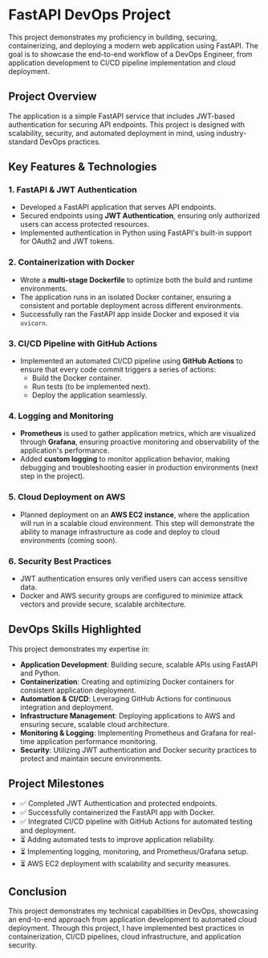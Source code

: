 # FastAPI DevOps Project

This project demonstrates my proficiency in building, securing, containerizing, and deploying a modern web application using FastAPI. The goal is to showcase the end-to-end workflow of a DevOps Engineer, from application development to CI/CD pipeline implementation and cloud deployment. 

## Project Overview

The application is a simple FastAPI service that includes JWT-based authentication for securing API endpoints. This project is designed with scalability, security, and automated deployment in mind, using industry-standard DevOps practices.

## Key Features & Technologies

### 1. **FastAPI & JWT Authentication**
   - Developed a FastAPI application that serves API endpoints.
   - Secured endpoints using **JWT Authentication**, ensuring only authorized users can access protected resources.
   - Implemented authentication in Python using FastAPI's built-in support for OAuth2 and JWT tokens.

### 2. **Containerization with Docker**
   - Wrote a **multi-stage Dockerfile** to optimize both the build and runtime environments.
   - The application runs in an isolated Docker container, ensuring a consistent and portable deployment across different environments.
   - Successfully ran the FastAPI app inside Docker and exposed it via `uvicorn`.

### 3. **CI/CD Pipeline with GitHub Actions**
   - Implemented an automated CI/CD pipeline using **GitHub Actions** to ensure that every code commit triggers a series of actions:
     - Build the Docker container.
     - Run tests (to be implemented next).
     - Deploy the application seamlessly.

### 4. **Logging and Monitoring**
   - **Prometheus** is used to gather application metrics, which are visualized through **Grafana**, ensuring proactive monitoring and observability of the application's performance.
   - Added **custom logging** to monitor application behavior, making debugging and troubleshooting easier in production environments (next step in the project).

### 5. **Cloud Deployment on AWS**
   - Planned deployment on an **AWS EC2 instance**, where the application will run in a scalable cloud environment. This step will demonstrate the ability to manage infrastructure as code and deploy to cloud environments (coming soon).

### 6. **Security Best Practices**
   - JWT authentication ensures only verified users can access sensitive data.
   - Docker and AWS security groups are configured to minimize attack vectors and provide secure, scalable architecture.

## DevOps Skills Highlighted
This project demonstrates my expertise in:
- **Application Development**: Building secure, scalable APIs using FastAPI and Python.
- **Containerization**: Creating and optimizing Docker containers for consistent application deployment.
- **Automation & CI/CD**: Leveraging GitHub Actions for continuous integration and deployment.
- **Infrastructure Management**: Deploying applications to AWS and ensuring secure, scalable cloud architecture.
- **Monitoring & Logging**: Implementing Prometheus and Grafana for real-time application performance monitoring.
- **Security**: Utilizing JWT authentication and Docker security practices to protect and maintain secure environments.

## Project Milestones
- ✅ Completed JWT Authentication and protected endpoints.
- ✅ Successfully containerized the FastAPI app with Docker.
- ✅ Integrated CI/CD pipeline with GitHub Actions for automated testing and deployment.
- ⏳ Adding automated tests to improve application reliability.
- ⏳ Implementing logging, monitoring, and Prometheus/Grafana setup.
- ⏳ AWS EC2 deployment with scalability and security measures.

## Conclusion
This project demonstrates my technical capabilities in DevOps, showcasing an end-to-end approach from application development to automated cloud deployment. Through this project, I have implemented best practices in containerization, CI/CD pipelines, cloud infrastructure, and application security. 

